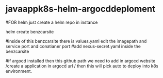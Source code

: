 # javaappk8s-helm-argocddeploment



#FOR helm just create a helm repo in instance

helm create benzcarsite

#inside of this benzcarsite there is values.yaml edit the imagepath and service port and conatianer port
#add nexus-secret.yaml inside the benzcarsite 


#if argocd installed then this github path we need to add in argocd website /create a application in argocd url / then this will pick auto to deploy into k8s environment.
